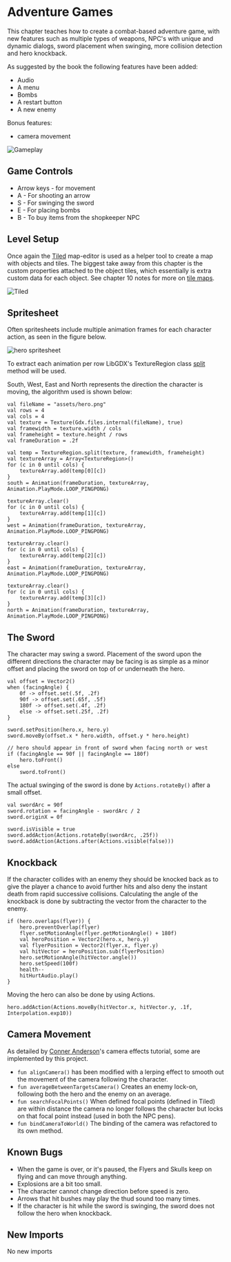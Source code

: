 # Adventure Games
This chapter teaches how to create a combat-based adventure game, with new features such as multiple types of weapons, NPC's with unique and dynamic dialogs, sword placement when swinging, more collision detection and hero knockback.

As suggested by the book the following features have been added:
* Audio
* A menu
* Bombs
* A restart button
* A new enemy

Bonus features:
* camera movement

![Gameplay](https://user-images.githubusercontent.com/4059636/63206774-ffd35200-c0ba-11e9-8c3a-3aca48ae2e23.png)

## Game Controls
* Arrow keys - for movement
* A - For shooting an arrow
* S - For swinging the sword
* E - For placing bombs
* B - To buy items from the shopkeeper NPC

## Level Setup
Once again the [Tiled](https://www.mapeditor.org) map-editor is used as a helper tool to create a map with objects and tiles. The biggest take away from this chapter is the custom properties attached to the object tiles, which essentially is extra custom data for each object. See chapter 10 notes for more on [tile maps](https://github.com/libgdx/libgdx/wiki/Tile-maps).

![Tiled](https://user-images.githubusercontent.com/4059636/63206765-ddd9cf80-c0ba-11e9-8391-242741b2d6ce.png)

## Spritesheet
Often spritesheets include multiple animation frames for each character action, as seen in the figure below.

![hero spritesheet](https://user-images.githubusercontent.com/4059636/63206965-01067e00-c0bf-11e9-988d-0e615d149af9.png)

To extract each animation per row LibGDX's TextureRegion class [split](https://libgdx.badlogicgames.com/ci/nightlies/docs/api/com/badlogic/gdx/graphics/g2d/TextureRegion.html#split-int-int-) method will be used.

South, West, East and North represents the direction the character is moving, the algorithm used is shown below:
```
val fileName = "assets/hero.png"
val rows = 4
val cols = 4
val texture = Texture(Gdx.files.internal(fileName), true)
val framewidth = texture.width / cols
val frameheight = texture.height / rows
val frameDuration = .2f

val temp = TextureRegion.split(texture, framewidth, frameheight)
val textureArray = Array<TextureRegion>()
for (c in 0 until cols) {
    textureArray.add(temp[0][c])
}
south = Animation(frameDuration, textureArray, Animation.PlayMode.LOOP_PINGPONG)

textureArray.clear()
for (c in 0 until cols) {
    textureArray.add(temp[1][c])
}
west = Animation(frameDuration, textureArray, Animation.PlayMode.LOOP_PINGPONG)

textureArray.clear()
for (c in 0 until cols) {
    textureArray.add(temp[2][c])
}
east = Animation(frameDuration, textureArray, Animation.PlayMode.LOOP_PINGPONG)

textureArray.clear()
for (c in 0 until cols) {
    textureArray.add(temp[3][c])
}
north = Animation(frameDuration, textureArray, Animation.PlayMode.LOOP_PINGPONG)
```

## The Sword
The character may swing a sword. Placement of the sword upon the different directions the character may be facing is as simple as a minor offset and placing the sword on top of or underneath the hero. 
```
val offset = Vector2()
when (facingAngle) {
    0f -> offset.set(.5f, .2f)
    90f -> offset.set(.65f, .5f)
    180f -> offset.set(.4f, .2f)
    else -> offset.set(.25f, .2f)
}

sword.setPosition(hero.x, hero.y)
sword.moveBy(offset.x * hero.width, offset.y * hero.height)

// hero should appear in front of sword when facing north or west
if (facingAngle == 90f || facingAngle == 180f)
    hero.toFront()
else
    sword.toFront()
```

The actual swinging of the sword is done by `Actions.rotateBy()` after a small offset.
```
val swordArc = 90f
sword.rotation = facingAngle - swordArc / 2
sword.originX = 0f

sword.isVisible = true
sword.addAction(Actions.rotateBy(swordArc, .25f))
sword.addAction(Actions.after(Actions.visible(false)))
```

## Knockback
If the character collides with an enemy they should be knocked back as to give the player a chance to avoid further hits and also deny the instant death from rapid successive collisions. Calculating the angle of the knockback is done by subtracting the vector from the character to the enemy.
```
if (hero.overlaps(flyer)) {
    hero.preventOverlap(flyer)
    flyer.setMotionAngle(flyer.getMotionAngle() + 180f)
    val heroPosition = Vector2(hero.x, hero.y)
    val flyerPosition = Vector2(flyer.x, flyer.y)
    val hitVector = heroPosition.sub(flyerPosition)
    hero.setMotionAngle(hitVector.angle())
    hero.setSpeed(100f)
    health--
    hitHurtAudio.play()
}
```

Moving the hero can also be done by using Actions. 
```
hero.addAction(Actions.moveBy(hitVector.x, hitVector.y, .1f, Interpolation.exp10))
```

## Camera Movement
As detailed by [Conner Anderson](https://www.youtube.com/playlist?list=PLD_bW3UTVsEnRf9k3uZI4V0y5Jcfp-0ER)'s camera effects tutorial, some are implemented by this project.
* `fun alignCamera()` has been modified with a lerping effect to smooth out the movement of the camera following the character.
* `fun averageBetweenTargetsCamera()` Creates an enemy lock-on, following both the hero and the enemy on an average.
* `fun searchFocalPoints()` When defined focal points (defined in Tiled) are within distance the camera no longer follows the character but locks on that focal point instead (used in both the NPC pens).
* `fun bindCameraToWorld()` The binding of the camera was refactored to its own method.

## Known Bugs
* When the game is over, or it's paused, the Flyers and Skulls keep on flying and can move through anything.
* Explosions are a bit too small.
* The character cannot change direction before speed is zero.
* Arrows that hit bushes may play the thud sound too many times.
* If the character is hit while the sword is swinging, the sword does not follow the hero when knockback.

## New Imports
No new imports
